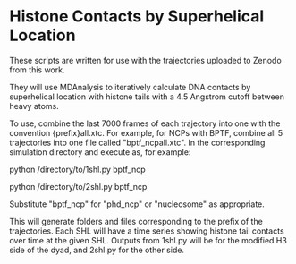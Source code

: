 # Histone Contacts by Superhelical Location

These scripts are written for use with the trajectories uploaded to Zenodo from this work.

They will use MDAnalysis to iteratively calculate DNA contacts by superhelical location with histone tails with a 4.5 Angstrom cutoff between heavy atoms.

To use, combine the last 7000 frames of each trajectory into one with the convention {prefix}all.xtc. For example, for NCPs with BPTF, combine all 5 trajectories into one file called "bptf_ncpall.xtc". In the corresponding simulation directory and execute as, for example:

python /directory/to/1shl.py bptf_ncp

python /directory/to/2shl.py bptf_ncp

Substitute "bptf_ncp" for "phd_ncp" or "nucleosome" as appropriate.

This will generate folders and files corresponding to the prefix of the trajectories. Each SHL will have a time series showing histone tail contacts over time at the given SHL. Outputs from 1shl.py will be for the modified H3 side of the dyad, and 2shl.py for the other side.
